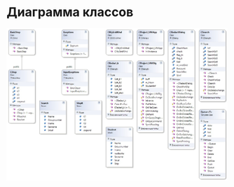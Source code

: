 # Диаграмма классов
![hi](https://github.com/IvanMazur650503/ScholarshipCalculator/blob/master/Documents/system%20design/Class/ClassDiagram.jpg)
